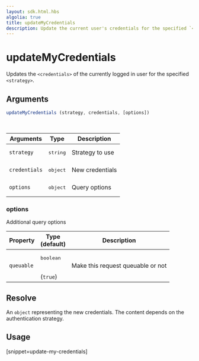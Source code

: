 ```yaml
---
layout: sdk.html.hbs
algolia: true
title: updateMyCredentials
description: Update the current user's credentials for the specified `<strategy>`.
---
```


# updateMyCredentials

Updates the `<credentials>` of the currently logged in user for the specified `<strategy>`.

## Arguments

```javascript
updateMyCredentials (strategy, credentials, [options])
```

<br/>

| Arguments    | Type    | Description
|--------------|---------|-------------
| `strategy` | <pre>string</pre> | Strategy to use
| `credentials` | <pre>object</pre> | New credentials
| `options`  | <pre>object</pre> | Query options


### **options**

Additional query options

| Property     | Type<br/>(default)    | Description   |
| -------------- | --------- | ------------- |
|  `queuable`  |  <pre>boolean</pre> <br/>(`true`) |  Make this request queuable or not  |


## Resolve

An `object` representing the new credentials.
The content depends on the authentication strategy.

## Usage

[snippet=update-my-credentials]

